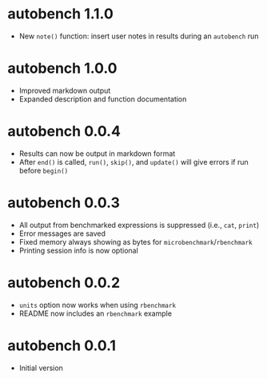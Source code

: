 # autobench 1.1.0

* New `note()` function: insert user notes in results during an `autobench` run

# autobench 1.0.0

* Improved markdown output
* Expanded description and function documentation

# autobench 0.0.4

* Results can now be output in markdown format
* After `end()` is called, `run()`, `skip()`, and `update()` will give errors if run
  before `begin()`

# autobench 0.0.3

* All output from benchmarked expressions is suppressed (i.e., `cat`, `print`)
* Error messages are saved
* Fixed memory always showing as bytes for `microbenchmark`/`rbenchmark`
* Printing session info is now optional

# autobench 0.0.2

* `units` option now works when using `rbenchmark`
* README now includes an `rbenchmark` example

# autobench 0.0.1

* Initial version
